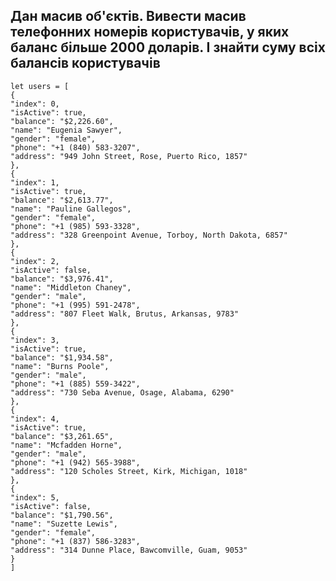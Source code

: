 ## Дан масив об'єктів. Вивести масив телефонних номерів користувачів, у яких баланс більше 2000 доларів. І знайти суму всіх балансів користувачів



    let users = [
    {
    "index": 0,
    "isActive": true,
    "balance": "$2,226.60",
    "name": "Eugenia Sawyer",
    "gender": "female",
    "phone": "+1 (840) 583-3207",
    "address": "949 John Street, Rose, Puerto Rico, 1857"
    },
    {
    "index": 1,
    "isActive": true,
    "balance": "$2,613.77",
    "name": "Pauline Gallegos",
    "gender": "female",
    "phone": "+1 (985) 593-3328",
    "address": "328 Greenpoint Avenue, Torboy, North Dakota, 6857"
    },
    {
    "index": 2,
    "isActive": false,
    "balance": "$3,976.41",
    "name": "Middleton Chaney",
    "gender": "male",
    "phone": "+1 (995) 591-2478",
    "address": "807 Fleet Walk, Brutus, Arkansas, 9783"
    },
    {
    "index": 3,
    "isActive": true,
    "balance": "$1,934.58",
    "name": "Burns Poole",
    "gender": "male",
    "phone": "+1 (885) 559-3422",
    "address": "730 Seba Avenue, Osage, Alabama, 6290"
    },
    {
    "index": 4,
    "isActive": true,
    "balance": "$3,261.65",
    "name": "Mcfadden Horne",
    "gender": "male",
    "phone": "+1 (942) 565-3988",
    "address": "120 Scholes Street, Kirk, Michigan, 1018"
    },
    {
    "index": 5,
    "isActive": false,
    "balance": "$1,790.56",
    "name": "Suzette Lewis",
    "gender": "female",
    "phone": "+1 (837) 586-3283",
    "address": "314 Dunne Place, Bawcomville, Guam, 9053"
    }
    ]